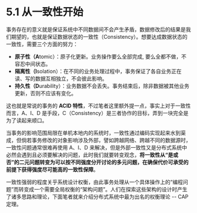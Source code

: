 # 5.1 从一致性开始

事务存在的意义就是保证系统中不同数据间不会产生矛盾，数据修改后的结果是我们期望的，也就是保证数据状态的一致性（Consistency）。想要达成数据状态的一致性，需要三个方面的努力：

- **原子性（A**tomic）：原子化更新。业务操作要么全部完成, 要么全都不做，不容忍中间状态。
- **隔离性（I**solation）：在不同的业务处理过程中，事务保证了各自业务正在读、写的数据互相独立，不会彼此影响。
- **持久性（D**urability）：业务数据不会丢失。事务结束后，除非数据被其他业务更新，否则不应该有变化。

这也就是常说的事务的 **ACID 特性**，不过笔者这里额外提一点，事实上对于一致性而言，A、I、D 是手段，C（Consistency）是三者协作的目标，弄到一块完全是为了读起来顺口。

当事务的影响范围局限在单机本地内的系统时，一致性通过编码实现起来水到渠成，但倘若事务修改的对象影响涉及外部，譬如跨越网络、跨越不同的数据源时，一致性问题通常很难再使用 A、I、D 来解决，但是外部一致性又是分布式系统中必然会遇到且必须要解决的问题，此时我们就要转变观念，**将一致性从“是或否”的二元问题转变为可以按不同强度分开讨论的多元问题，在确保代价可承受的前提下获得强度尽可能高的一致性保障**。

一致性强弱的程度关乎系统设计权衡，由此事务处理从一个具体操作上的“编程问题”而转变成一个需要全局权衡的“架构问题”。人们在探索这些架构的设计时产生了诸多思路和理论，下面笔者就来介绍分布式系统中最为出名的权衡理论 -- CAP 定理。

